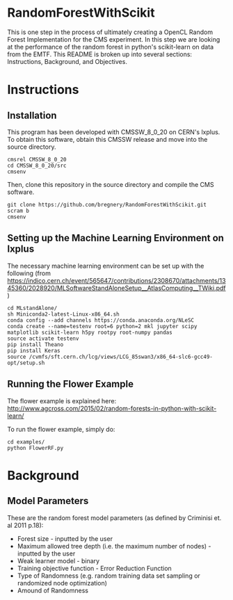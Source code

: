# RandomForestWithScikit

This is one step in the process of ultimately creating a OpenCL Random Forest Implementation for the CMS experiment.
In this step we are looking at the performance of the random forest in python's scikit-learn on data from the EMTF.
This README is broken up into several sections: Instructions, Background, and Objectives.

Instructions
============

Installation
------------

This program has been developed with CMSSW_8_0_20 on CERN's lxplus. To obtain this software, obtain this CMSSW release and move into the source directory. 

    cmsrel CMSSW_8_0_20
    cd CMSSW_8_0_20/src
    cmsenv

Then, clone this repository in the source directory and compile the CMS software.

    git clone https://github.com/bregnery/RandomForestWithScikit.git
    scram b
    cmsenv

Setting up the Machine Learning Environment on lxplus
-----------------------------------------------------

The necessary machine learning environment can be set up with the following (from https://indico.cern.ch/event/565647/contributions/2308670/attachments/1345360/2028920/MLSoftwareStandAloneSetup__AtlasComputing__TWiki.pdf)

    cd MLstandAlone/
    sh Miniconda2-latest-Linux-x86_64.sh
    conda config --add channels https://conda.anaconda.org/NLeSC
    conda create --name=testenv root=6 python=2 mkl jupyter scipy matplotlib scikit-learn h5py rootpy root-numpy pandas
    source activate testenv
    pip install Theano
    pip install Keras
    source /cvmfs/sft.cern.ch/lcg/views/LCG_85swan3/x86_64-slc6-gcc49-opt/setup.sh

Running the Flower Example
--------------------------

The flower example is explained here: http://www.agcross.com/2015/02/random-forests-in-python-with-scikit-learn/

To run the flower example, simply do:

    cd examples/
    python FlowerRF.py

Background
==========

Model Parameters
----------------

These are the random forest model parameters (as defined by Criminisi et. al 2011 p.18):

 * Forest size - inputted by the user
 * Maximum allowed tree depth (i.e. the maximum number of nodes) - inputted by the user
 * Weak learner model - binary
 * Training objective function - Error Reduction Function
 * Type of Randomness (e.g. random training data set sampling or randomized node optimization)
 * Amound of Randomness
